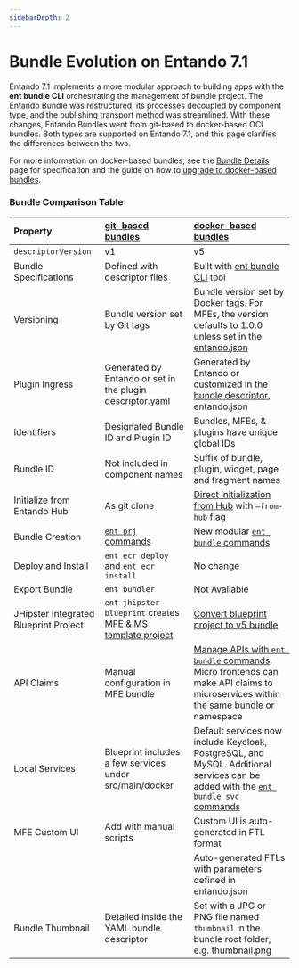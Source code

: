 ```yaml
---
sidebarDepth: 2
---
```


# Bundle Evolution on Entando 7.1

Entando 7.1 implements a more modular approach to building apps with the **ent bundle CLI** orchestrating the management of bundle project. The Entando Bundle was restructured, its processes decoupled by component type, and the publishing transport method was streamlined. With these changes, Entando Bundles went from git-based to docker-based OCI bundles. Both types are supported on Entando 7.1, and this page clarifies the differences between the two.

For more information on docker-based bundles, see the [Bundle Details](bundle-details.md) page for specification and the guide on how to [upgrade to docker-based bundles](./bundle-upgrade.md). 

### Bundle Comparison Table
|Property| [git-based bundles](../../../v7.0/docs/curate/ecr-bundle-details.md)| [docker-based bundles](bundle-details.md)|
| :- | :-------------------- | :---------------------  |
|`descriptorVersion`| v1| v5
| Bundle Specifications |Defined with descriptor files | Built with [ent bundle CLI](../getting-started/ent-bundle.md) tool
| Versioning |Bundle version set by Git tags |Bundle version set by Docker tags. For MFEs, the version defaults to 1.0.0 unless set in the [entando.json](bundle-details.md)
|Plugin Ingress| Generated by Entando or set in the plugin descriptor.yaml | Generated by Entando or customized in the [bundle descriptor](bundle-details.md#entando-bundle-conventions), entando.json
|Identifiers| Designated Bundle ID and Plugin ID | Bundles, MFEs, & plugins have unique global IDs|
|Bundle ID| Not included in component names | Suffix of bundle, plugin, widget, page and fragment names
|Initialize from Entando Hub| As git clone  |[Direct initialization from Hub](../getting-started/ent-bundle.md#initialization) with `–from-hub` flag|
|Bundle Creation | [`ent prj` commands](../getting-started/ent-bundle.md#git-based-bundle-commands)| New modular [`ent bundle` commands](../getting-started/ent-bundle.md)
|Deploy and Install| `ent ecr deploy` and `ent ecr install` | No change 
|Export Bundle|`ent bundler`| Not Available 
|JHipster Integrated Blueprint Project| `ent jhipster blueprint` creates [MFE & MS template project](../../tutorials/create/ms/generate-microservices-and-micro-frontends.md)| [Convert blueprint project to v5 bundle](../../tutorials/create/ms/generate-microservices-and-micro-frontends.md) <!-- TODO-change link to new tutorial -->
|API Claims| Manual configuration in MFE bundle | [Manage APIs with `ent bundle` commands](../getting-started/ent-api.md). Micro frontends can make API claims to microservices within the same bundle or namespace
|Local Services |Blueprint includes a few services under src/main/docker | Default services now include Keycloak, PostgreSQL, and MySQL. Additional services can be added with the [`ent bundle svc` commands](../getting-started/ent-svc.md)
|MFE Custom UI| Add with manual scripts| Custom UI is auto-generated in FTL format
|| | Auto-generated FTLs with parameters defined in entando.json |
|Bundle Thumbnail| Detailed inside the YAML bundle descriptor| Set with a JPG or PNG file named `thumbnail` in the bundle root folder, e.g. thumbnail.png
